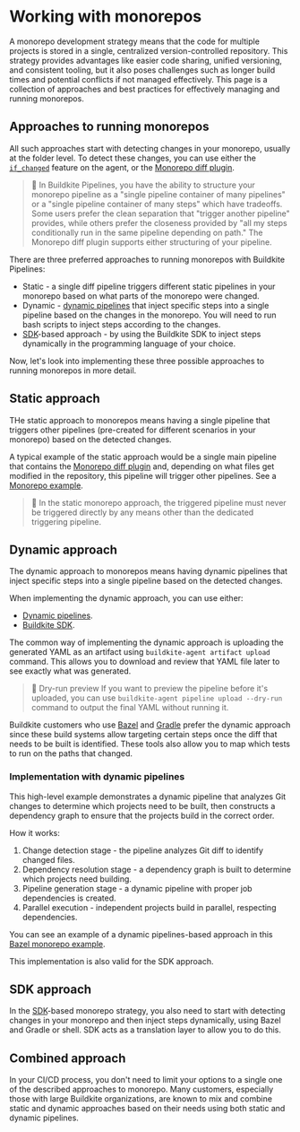 # Working with monorepos

A monorepo development strategy means that the code for multiple projects is stored in a single, centralized version-controlled repository. This strategy provides advantages like easier code sharing, unified versioning, and consistent tooling, but it also poses challenges such as longer build times and potential conflicts if not managed effectively. This page is a collection of approaches and best practices for effectively managing and running monorepos.

## Approaches to running monorepos

All such approaches start with detecting changes in your monorepo, usually at the folder level. To detect these changes, you can use either the [`if_changed`](/docs/agent/v3/cli-pipeline#apply-if-changed) feature on the agent, or the [Monorepo diff plugin](https://buildkite.com/resources/plugins/buildkite-plugins/monorepo-diff-buildkite-plugin/).

> 📘
> In Buildkite Pipelines, you have the ability to structure your monorepo pipeline as a "single pipeline container of many pipelines" or a "single pipeline container of many steps" which have tradeoffs. Some users prefer the clean separation that "trigger another pipeline" provides, while others prefer the closeness provided by "all my steps conditionally run in the same pipeline depending on path." The Monorepo diff plugin supports either structuring of your pipeline.

There are three preferred approaches to running monorepos with Buildkite Pipelines:

- Static - a single diff pipeline triggers different static pipelines in your monorepo based on what parts of the monorepo were changed.
- Dynamic - [dynamic pipelines](/docs/pipelines/defining-steps#dynamic-pipelines) that inject specific steps into a single pipeline based on the changes in the monorepo. You will need to run bash scripts to inject steps according to the changes.
- [SDK](/docs/pipelines/configure/dynamic-pipelines/sdk)-based approach - by using the Buildkite SDK to inject steps dynamically in the programming language of your choice.

Now, let's look into implementing these three possible approaches to running monorepos in more detail.

## Static approach

THe static approach to monorepos means having a single pipeline that triggers other pipelines (pre-created for different scenarios in your monorepo) based on the detected changes.

A typical example of the static approach would be a single main pipeline that contains the [Monorepo diff plugin](https://buildkite.com/resources/plugins/buildkite-plugins/monorepo-diff-buildkite-plugin/) and, depending on what files get modified in the repository, this pipeline will trigger other pipelines. See a [Monorepo example](https://buildkite.com/resources/examples/buildkite/monorepo-example/).

> 🚧
> In the static monorepo approach, the triggered pipeline must never be triggered directly by any means other than the dedicated triggering pipeline.

## Dynamic approach

The dynamic approach to monorepos means having dynamic pipelines that inject specific steps into a single pipeline based on the detected changes.

When implementing the dynamic approach, you can use either:

- [Dynamic pipelines](/docs/pipelines/configure/dynamic-pipelines).
- [Buildkite SDK](/docs/pipelines/configure/dynamic-pipelines/sdk).

The common way of implementing the dynamic approach is uploading the generated YAML as an artifact using `buildkite-agent artifact upload` command. This allows you to download and review that YAML file later to see exactly what was generated.

> 📘 Dry-run preview
> If you want to preview the pipeline before it's uploaded, you can use `buildkite-agent pipeline upload --dry-run` command to output the final YAML without running it.

Buildkite customers who use [Bazel](/docs/pipelines/tutorials/bazel) and [Gradle](https://gradle.org/) prefer the dynamic approach since these build systems allow targeting certain steps once the diff that needs to be built is identified. These tools also allow you to map which tests to run on the paths that changed.

### Implementation with dynamic pipelines

This high-level example demonstrates a dynamic pipeline that analyzes Git changes to determine which projects need to be built, then constructs a dependency graph to ensure that the projects build in the correct order.

How it works:

1. Change detection stage - the pipeline analyzes Git diff to identify changed files.
1. Dependency resolution stage - a dependency graph is built to determine which projects need building.
1. Pipeline generation stage - a dynamic pipeline with proper job dependencies is created.
1. Parallel execution - independent projects build in parallel, respecting dependencies.

You can see an example of a dynamic pipelines-based approach in this [Bazel monorepo example](https://github.com/buildkite/bazel-monorepo-example).

This implementation is also valid for the SDK approach.

## SDK approach

In the [SDK](/docs/pipelines/configure/dynamic-pipelines/sdk)-based monorepo strategy, you also need to start with detecting changes in your monorepo and then inject steps dynamically, using Bazel and Gradle or shell. SDK acts as a translation layer to allow you to do this.

## Combined approach

In your CI/CD process, you don't need to limit your options to a single one of the described approaches to monorepo. Many customers, especially those with large Buildkite organizations, are known to mix and combine static and dynamic approaches based on their needs using both static and dynamic pipelines.
